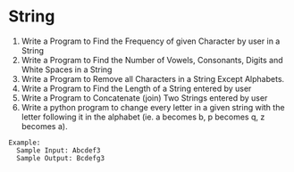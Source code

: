 # String

1) Write a Program to Find the Frequency of given Character by user in a String
2) Write a Program to Find the Number of Vowels, Consonants, Digits and White Spaces in a String
3) Write a Program to Remove all Characters in a String Except Alphabets.
4) Write a Program to Find the Length of a String entered by user
5) Write a Program to Concatenate (join) Two Strings entered by user
6) Write a python program to change every letter in a given string with the letter following it in the alphabet (ie. a becomes b, p becomes q, z becomes a).
```
Example:
  Sample Input: Abcdef3
  Sample Output: Bcdefg3
```
